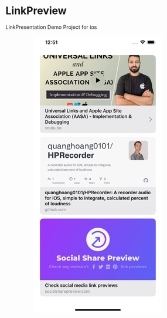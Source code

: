 # LinkPreview
LinkPresentation Demo Project for ios

<p align="center">
  <img src="https://github.com/FaizUlHassan123/LinkPreview/blob/main/LinkPreview/Images/simulator.png" width="350" title="hover text">
</p>
